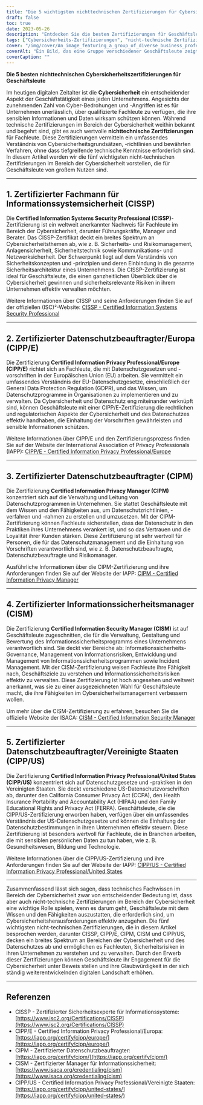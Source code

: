 ```yaml
---
title: "Die 5 wichtigsten nichttechnischen Zertifizierungen für Cybersicherheit für Geschäftsleute"
draft: false
toc: true
date: 2023-05-26
description: "Entdecken Sie die besten Zertifizierungen für Geschäftsleute, um ihre Fähigkeiten im Bereich der Cybersicherheit zu verbessern und sensible Daten zu schützen."
tags: ["Cybersicherheits-Zertifizierungen", "nicht-technische Zertifizierungen", "Wirtschaftsfachleute", "Informationssicherheit", "Datenschutzmanagement", "Cybersicherheitsfähigkeiten", "datenschutz", "Zertifizierungsprogramme", "CISSP", "CIPP E", "CIPM", "CISM", "CIPP US", "Sicherheitsmanagement", "Datenschutzbestimmungen", "Compliance", "Risikomanagement", "information privacy", "Unternehmenssicherheit", "Datenschutz"]
cover: "/img/cover/An_image_featuring_a_group_of_diverse_business_professional.png"
coverAlt: "Ein Bild, das eine Gruppe verschiedener Geschäftsleute zeigt, die auf einer digitalen Plattform mit Schlosssymbolen zusammenarbeiten, die Cybersicherheit symbolisieren."
coverCaption: ""
---
```


**Die 5 besten nichttechnischen Cybersicherheitszertifizierungen für Geschäftsleute**

Im heutigen digitalen Zeitalter ist die **Cybersicherheit** ein entscheidender Aspekt der Geschäftstätigkeit eines jeden Unternehmens. Angesichts der zunehmenden Zahl von Cyber-Bedrohungen und -Angriffen ist es für Unternehmen unerlässlich, über qualifizierte Fachleute zu verfügen, die ihre sensiblen Informationen und Daten wirksam schützen können. Während technische Zertifizierungen im Bereich der Cybersicherheit weithin bekannt und begehrt sind, gibt es auch wertvolle **nichttechnische Zertifizierungen** für Fachleute. Diese Zertifizierungen vermitteln ein umfassendes Verständnis von Cybersicherheitsgrundsätzen, -richtlinien und bewährten Verfahren, ohne dass tiefgreifende technische Kenntnisse erforderlich sind. In diesem Artikel werden wir die fünf wichtigsten nicht-technischen Zertifizierungen im Bereich der Cybersicherheit vorstellen, die für Geschäftsleute von großem Nutzen sind.

______

## 1. Zertifizierter Fachmann für Informationssystemsicherheit (CISSP)

Die **Certified Information Systems Security Professional (CISSP)**-Zertifizierung ist ein weltweit anerkannter Nachweis für Fachleute im Bereich der Cybersicherheit, darunter Führungskräfte, Manager und Berater. Das CISSP-Zertifikat deckt ein breites Spektrum an Cybersicherheitsthemen ab, wie z. B. Sicherheits- und Risikomanagement, Anlagensicherheit, Sicherheitstechnik sowie Kommunikations- und Netzwerksicherheit. Der Schwerpunkt liegt auf dem Verständnis von Sicherheitskonzepten und -prinzipien und deren Einbindung in die gesamte Sicherheitsarchitektur eines Unternehmens. Die CISSP-Zertifizierung ist ideal für Geschäftsleute, die einen ganzheitlichen Überblick über die Cybersicherheit gewinnen und sicherheitsrelevante Risiken in ihrem Unternehmen effektiv verwalten möchten.

Weitere Informationen über CISSP und seine Anforderungen finden Sie auf der offiziellen (ISC)²-Website: [CISSP - Certified Information Systems Security Professional](https://www.isc2.org/Certifications/CISSP)

______

## 2. Zertifizierter Datenschutzbeauftragter/Europa (CIPP/E)

Die Zertifizierung **Certified Information Privacy Professional/Europe (CIPP/E)** richtet sich an Fachleute, die mit Datenschutzgesetzen und -vorschriften in der Europäischen Union (EU) arbeiten. Sie vermittelt ein umfassendes Verständnis der EU-Datenschutzgesetze, einschließlich der General Data Protection Regulation (GDPR), und das Wissen, um Datenschutzprogramme in Organisationen zu implementieren und zu verwalten. Da Cybersicherheit und Datenschutz eng miteinander verknüpft sind, können Geschäftsleute mit einer CIPP/E-Zertifizierung die rechtlichen und regulatorischen Aspekte der Cybersicherheit und des Datenschutzes effektiv handhaben, die Einhaltung der Vorschriften gewährleisten und sensible Informationen schützen.

Weitere Informationen über CIPP/E und den Zertifizierungsprozess finden Sie auf der Website der International Association of Privacy Professionals (IAPP): [CIPP/E - Certified Information Privacy Professional/Europe](https://iapp.org/certify/cipp/europe/)

______

## 3. Zertifizierter Datenschutzbeauftragter (CIPM)

Die Zertifizierung **Certified Information Privacy Manager (CIPM)** konzentriert sich auf die Verwaltung und Leitung von Datenschutzprogrammen in Unternehmen. Sie stattet Geschäftsleute mit dem Wissen und den Fähigkeiten aus, um Datenschutzrichtlinien, -verfahren und -rahmen zu erstellen und umzusetzen. Mit der CIPM-Zertifizierung können Fachleute sicherstellen, dass der Datenschutz in den Praktiken ihres Unternehmens verankert ist, und so das Vertrauen und die Loyalität ihrer Kunden stärken. Diese Zertifizierung ist sehr wertvoll für Personen, die für das Datenschutzmanagement und die Einhaltung von Vorschriften verantwortlich sind, wie z. B. Datenschutzbeauftragte, Datenschutzbeauftragte und Risikomanager.

Ausführliche Informationen über die CIPM-Zertifizierung und ihre Anforderungen finden Sie auf der Website der IAPP: [CIPM - Certified Information Privacy Manager](https://iapp.org/certify/cipm/)

______

## 4. Zertifizierter Informationssicherheitsmanager (CISM)

Die Zertifizierung **Certified Information Security Manager (CISM)** ist auf Geschäftsleute zugeschnitten, die für die Verwaltung, Gestaltung und Bewertung des Informationssicherheitsprogramms eines Unternehmens verantwortlich sind. Sie deckt vier Bereiche ab: Informationssicherheits-Governance, Management von Informationsrisiken, Entwicklung und Management von Informationssicherheitsprogrammen sowie Incident Management. Mit der CISM-Zertifizierung weisen Fachleute ihre Fähigkeit nach, Geschäftsziele zu verstehen und Informationssicherheitsrisiken effektiv zu verwalten. Diese Zertifizierung ist hoch angesehen und weltweit anerkannt, was sie zu einer ausgezeichneten Wahl für Geschäftsleute macht, die ihre Fähigkeiten im Cybersicherheitsmanagement verbessern wollen.

Um mehr über die CISM-Zertifizierung zu erfahren, besuchen Sie die offizielle Website der ISACA: [CISM - Certified Information Security Manager](https://www.isaca.org/credentialing/cism)

______

## 5. Zertifizierter Datenschutzbeauftragter/Vereinigte Staaten (CIPP/US)

Die Zertifizierung **Certified Information Privacy Professional/United States (CIPP/US)** konzentriert sich auf Datenschutzgesetze und -praktiken in den Vereinigten Staaten. Sie deckt verschiedene US-Datenschutzvorschriften ab, darunter den California Consumer Privacy Act (CCPA), den Health Insurance Portability and Accountability Act (HIPAA) und den Family Educational Rights and Privacy Act (FERPA). Geschäftsleute, die die CIPP/US-Zertifizierung erworben haben, verfügen über ein umfassendes Verständnis der US-Datenschutzgesetze und können die Einhaltung der Datenschutzbestimmungen in ihren Unternehmen effektiv steuern. Diese Zertifizierung ist besonders wertvoll für Fachleute, die in Branchen arbeiten, die mit sensiblen persönlichen Daten zu tun haben, wie z. B. Gesundheitswesen, Bildung und Technologie.

Weitere Informationen über die CIPP/US-Zertifizierung und ihre Anforderungen finden Sie auf der Website der IAPP: [CIPP/US - Certified Information Privacy Professional/United States](https://iapp.org/certify/cipp/united-states/)

______

Zusammenfassend lässt sich sagen, dass technisches Fachwissen im Bereich der Cybersicherheit zwar von entscheidender Bedeutung ist, dass aber auch nicht-technische Zertifizierungen im Bereich der Cybersicherheit eine wichtige Rolle spielen, wenn es darum geht, Geschäftsleute mit dem Wissen und den Fähigkeiten auszustatten, die erforderlich sind, um Cybersicherheitsherausforderungen effektiv anzugehen. Die fünf wichtigsten nicht-technischen Zertifizierungen, die in diesem Artikel besprochen werden, darunter CISSP, CIPP/E, CIPM, CISM und CIPP/US, decken ein breites Spektrum an Bereichen der Cybersicherheit und des Datenschutzes ab und ermöglichen es Fachleuten, Sicherheitsrisiken in ihren Unternehmen zu verstehen und zu verwalten. Durch den Erwerb dieser Zertifizierungen können Geschäftsleute ihr Engagement für die Cybersicherheit unter Beweis stellen und ihre Glaubwürdigkeit in der sich ständig weiterentwickelnden digitalen Landschaft erhöhen.

______

## Referenzen

- CISSP - Zertifizierter Sicherheitsexperte für Informationssysteme: [https://www.isc2.org/Certifications/CISSP](https://www.isc2.org/Certifications/CISSP)
- CIPP/E - Certified Information Privacy Professional/Europa: [https://iapp.org/certify/cipp/europe/](https://iapp.org/certify/cipp/europe/)
- CIPM - Zertifizierter Datenschutzbeauftragter: [https://iapp.org/certify/cipm/](https://iapp.org/certify/cipm/)
- CISM - Zertifizierter Manager für Informationssicherheit: [https://www.isaca.org/credentialing/cism](https://www.isaca.org/credentialing/cism)
- CIPP/US - Certified Information Privacy Professional/Vereinigte Staaten: [https://iapp.org/certify/cipp/united-states/](https://iapp.org/certify/cipp/united-states/)
